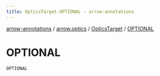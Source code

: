 ```yaml
---
title: OpticsTarget.OPTIONAL - arrow-annotations
---
```


[arrow-annotations](../../index.html) / [arrow.optics](../index.html) / [OpticsTarget](index.html) / [OPTIONAL](./-o-p-t-i-o-n-a-l.html)

# OPTIONAL

`OPTIONAL`